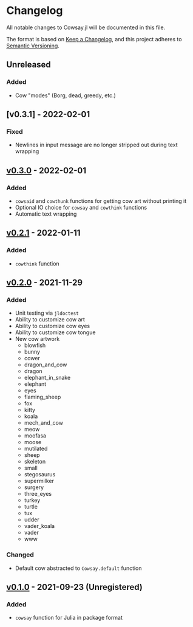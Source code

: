 # Changelog

All notable changes to Cowsay.jl will be documented in this file.

The format is based on [Keep a Changelog](https://keepachangelog.com/en/1.0.0/),
and this project adheres to [Semantic
Versioning](https://semver.org/spec/v2.0.0.html).

## Unreleased

### Added

- Cow "modes" (Borg, dead, greedy, etc.)

## [v0.3.1] - 2022-02-01

### Fixed

- Newlines in input message are no longer stripped out during text wrapping

## [v0.3.0] - 2022-02-01

### Added

- `cowsaid` and `cowthunk` functions for getting cow art without printing it
- Optional IO choice for `cowsay` and `cowthink` functions
- Automatic text wrapping

## [v0.2.1] - 2022-01-11

### Added

- `cowthink` function

## [v0.2.0] - 2021-11-29

### Added

- Unit testing via `jldoctest`
- Ability to customize cow art
- Ability to customize cow eyes
- Ability to customize cow tongue
- New cow artwork
  - blowfish
  - bunny
  - cower
  - dragon_and_cow
  - dragon
  - elephant_in_snake
  - elephant
  - eyes
  - flaming_sheep
  - fox
  - kitty
  - koala
  - mech_and_cow
  - meow
  - moofasa
  - moose
  - mutilated
  - sheep
  - skeleton
  - small
  - stegosaurus
  - supermilker
  - surgery
  - three_eyes
  - turkey
  - turtle
  - tux
  - udder
  - vader_koala
  - vader
  - www

### Changed

- Default cow abstracted to `Cowsay.default` function

## [v0.1.0] - 2021-09-23 (Unregistered)

### Added

- `cowsay` function for Julia in package format

[unreleased]: https://github.com/MillironX/Cowsay.jl/compare/v0.3.1...HEAD
[v0.3.0]: https://github.com/MillironX/Cowsay.jl/compare/v0.3.0...v0.3.1
[v0.3.0]: https://github.com/MillironX/Cowsay.jl/compare/v0.2.1...v0.3.0
[v0.2.1]: https://github.com/MillironX/Cowsay.jl/compare/v0.2.0...v0.2.1
[v0.2.0]: https://github.com/MillironX/Cowsay.jl/compare/v0.1.0...v0.2.0
[v0.1.0]: https://github.com/MillironX/Cowsay.jl/releases/tag/v0.1.0
